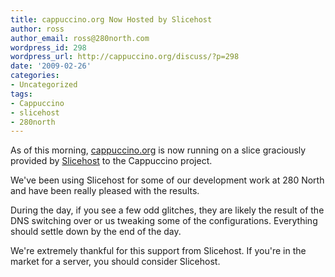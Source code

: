 ```yaml
---
title: cappuccino.org Now Hosted by Slicehost
author: ross
author_email: ross@280north.com
wordpress_id: 298
wordpress_url: http://cappuccino.org/discuss/?p=298
date: '2009-02-26'
categories:
- Uncategorized
tags:
- Cappuccino
- slicehost
- 280north
---
```



As of this morning, [cappuccino.org](http://cappuccino.org) is now running on a slice graciously provided by [Slicehost](http://slicehost.com) to the Cappuccino project. 

We've been using Slicehost for some of our development work at 280 North and have been really pleased with the results. 

During the day, if you see a few odd glitches, they are likely the result of the DNS switching over or us tweaking some of the configurations. Everything should settle down by the end of the day.

We're extremely thankful for this support from Slicehost. If you're in the market for a server, you should consider Slicehost.




